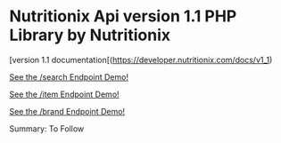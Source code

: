 Nutritionix Api version 1.1 PHP Library by Nutritionix
========================================================

[version 1.1 documentation[(https://developer.nutritionix.com/docs/v1_1)

[See the /search Endpoint Demo!](http://dev2.nutritionix.com/html/nutritionix-api/html/demo-search.html)

[See the /item Endpoint Demo!](http://dev2.nutritionix.com/html/nutritionix-api/html/demo-item.html)

[See the /brand Endpoint Demo!](http://dev2.nutritionix.com/html/nutritionix-api/html/demo-brand.html)

Summary: To Follow
